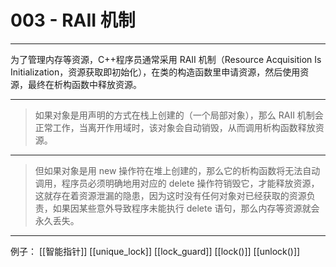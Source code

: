 # 003 - RAII 机制
---

为了管理内存等资源，C++程序员通常采用 RAII 机制（Resource Acquisition Is Initialization，资源获取即初始化），在类的构造函数里申请资源，然后使用资源，最终在析构函数中释放资源。

---

> 如果对象是用声明的方式在栈上创建的（一个局部对象），那么 RAII 机制会正常工作，当离开作用域时，该对象会自动销毁，从而调用析构函数释放资源。

---

> 但如果对象是用 new 操作符在堆上创建的，那么它的析构函数将无法自动调用，程序员必须明确地用对应的 delete 操作符销毁它，才能释放资源，这就存在着资源泄漏的隐患，因为这时没有任何对象对已经获取的资源负责，如果因某些意外导致程序未能执行 delete 语句，那么内存等资源就会永久丢失。

---


例子：
[[智能指针]]
[[unique_lock]]
[[lock_guard]]
[[lock()]]
[[unlock()]]